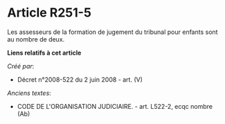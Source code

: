 # Article R251-5

Les assesseurs de la formation de jugement du tribunal pour enfants sont au nombre de deux.

**Liens relatifs à cet article**

_Créé par_:

  - Décret n°2008-522 du 2 juin 2008 - art. (V)

_Anciens textes_:

  - CODE DE L'ORGANISATION JUDICIAIRE. - art. L522-2, ecqc nombre (Ab)
